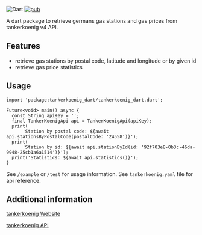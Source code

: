 <!-- 
This README describes the package. If you publish this package to pub.dev,
this README's contents appear on the landing page for your package.

For information about how to write a good package README, see the guide for
[writing package pages](https://dart.dev/guides/libraries/writing-package-pages). 

For general information about developing packages, see the Dart guide for
[creating packages](https://dart.dev/guides/libraries/create-library-packages)
and the Flutter guide for
[developing packages and plugins](https://flutter.dev/developing-packages). 
-->

![Dart](https://img.shields.io/badge/Dart-2.16.1-green)
[![pub](https://img.shields.io/pub/v/tankerkoenig_dart.svg)](https://pub.dev/packages/tankerkoenig_dart)

A dart package to retrieve germans gas stations and gas prices from tankerkoenig v4 API.

## Features

- retrieve gas stations by postal code, latitude and longitude or by given id
- retrieve gas price statistics

## Usage

```
import 'package:tankerkoenig_dart/tankerkoenig_dart.dart';

Future<void> main() async {
  const String apiKey = '';
  final TankerKoenigApi api = TankerKoenigApi(apiKey);
  print(
      'Station by postal code: ${await api.stationsByPostalCode(postalCode: '24558')}');
  print(
      'Station by id: ${await api.stationById(id: '92f703e8-0b3c-46da-9948-25cb1a6a1514')}');
  print('Statistics: ${await api.statistics()}');
}
```

See `/example` or `/test` for usage information.
See `tankerkoenig.yaml` file for api reference.

## Additional information

[tankerkoenig Website](https://creativecommons.tankerkoenig.de)

[tankerkoenig API](https://creativecommons.tankerkoenig.de/swagger/)
